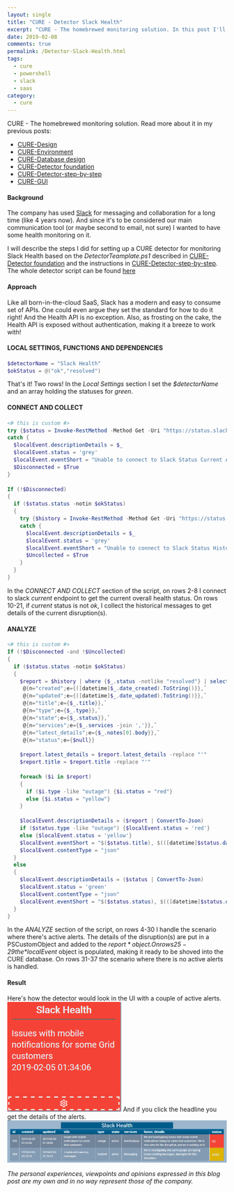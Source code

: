 ```yaml
---
layout: single
title: "CURE - Detector Slack Health"
excerpt: "CURE - The homebrewed monitoring solution. In this post I'll describe the steps for setting up a detector monitoring Slack Health."
date: 2019-02-08
comments: true
permalink: /Detector-Slack-Health.html
tags:
  - cure
  - powershell
  - slack
  - saas
category:
  - cure
---
```

CURE - The homebrewed monitoring solution. Read more about it in my previous posts:
- [CURE-Design](/CURE-Design.html)
- [CURE-Environment](/CURE-Environment.html)
- [CURE-Database design](/CURE-Database-design.html)
- [CURE-Detector foundation](/CURE-Detector-foundation.html)
- [CURE-Detector-step-by-step](/CURE-Detector-step-by-step.html)
- [CURE-GUI](/CURE-GUI.html)

#### Background
The company has used [Slack](/Slack.html) for messaging and collaboration for a long time (like 4 years now). And since it's to be considered our main communication tool (or maybe second to email, not sure) I wanted to have some health monitoring on it.

I will describe the steps I did for setting up a CURE detector for monitoring Slack Health based on the *DetectorTeamplate.ps1* described in [CURE-Detector foundation](/CURE-Detector-foundation.html) and the instructions in [CURE-Detector-step-by-step](/CURE-Detector-step-by-step.html).
The whole detector script can be found [here](https://github.com/bofh-m3/CURE/blob/master/Detectors/SlackHealth.ps1)

#### Approach
Like all born-in-the-cloud SaaS, Slack has a modern and easy to consume set of APIs. One could even argue they set the standard for how to do it right! And the Health API is no exception. Also, as frosting on the cake, the Health API is exposed without authentication, making it a breeze to work with!

#### LOCAL SETTINGS, FUNCTIONS AND DEPENDENCIES
```powershell
$detectorName = "Slack Health"
$okStatus = @("ok","resolved")
```
That's it! Two rows! In the *Local Settings* section I set the *$detectorName* and an array holding the statuses for *green*.
  
#### CONNECT AND COLLECT
```powershell
<# this is custom #>
try {$status = Invoke-RestMethod -Method Get -Uri "https://status.slack.com/api/current" -EA stop -WA silentlycontinue}
catch {
  $localEvent.descriptionDetails = $_
  $localEvent.status = 'grey'
  $localEvent.eventShort = "Unable to connect to Slack Status Current API"
  $Disconnected = $True
}

If (!$Disconnected)
{
  if ($status.status -notin $okStatus)
  {
    try {$history = Invoke-RestMethod -Method Get -Uri "https://status.slack.com/api/history" -EA stop -WA silentlycontinue}
    catch {
      $localEvent.descriptionDetails = $_
      $localEvent.status = 'grey'
      $localEvent.eventShort = "Unable to connect to Slack Status History API"
      $Uncollected = $True
    }
  }
}
```
In the *CONNECT AND COLLECT* section of the script, on rows 2-8 I connect to slack *current* endpoint to get the current overall health status. 
On rows 10-21, if *current* status is not *ok*, I collect the historical messages to get details of the current disruption(s).

#### ANALYZE
```powershell
<# this is custom #>
If (!$Disconnected -and !$Uncollected)
{
  if ($status.status -notin $okStatus)
  {
    $report = $history | where {$_.status -notlike "resolved"} | select id,`
     @{n="created";e={([datetime]$_.date_created).ToString()}},`
     @{n="updated";e={([datetime]$_.date_updated).ToString()}},`
     @{n="title";e={$_.title}},`
     @{n="type";e={$_.type}},`
     @{n="state";e={$_.status}},`
     @{n="services";e={$_.services -join ','}},`
     @{n="latest_details";e={$_.notes[0].body}},`
     @{n="status";e={$null}}

    $report.latest_details = $report.latest_details -replace "'"
    $report.title = $report.title -replace "'"

    foreach ($i in $report)
    {
      if ($i.type -like "outage") {$i.status = "red"}
      else {$i.status = "yellow"}
    }

    $localEvent.descriptionDetails = ($report | ConvertTo-Json)
    if ($status.type -like "outage") {$localEvent.status = 'red'}
    else {$localEvent.status = 'yellow'}
    $localEvent.eventShort = "$($status.title), $(([datetime]$status.date_updated).ToString())" -replace "'"
    $localEvent.contentType = "json"
  }
  else
  {
    $localEvent.descriptionDetails = ($status | ConvertTo-Json)
    $localEvent.status = 'green'
    $localEvent.contentType = "json"
    $localEvent.eventShort = "$($status.status), $(([datetime]$status.date_updated).ToString())"
  }
}
```
In the *ANALYZE* section of the script, on rows 4-30 I handle the scenario where there's active alerts. The details of the disruption(s) are put in a PSCustomObject and added to the *$report* object. On rows 25-29 the *$localEvent* object is populated, making it ready to be shoved into the CURE database. 
On rows 31-37 the scenario where there is no active alerts is handled.

#### Result
Here's how the detector would look in the UI with a couple of active alerts.
![Detector slack health overview](/assets/images/detector-slack-health-overview.png)
And if you click the headline you get the details of the alerts.
![Detector slack health details](/assets/images/detector-slack-health-details.png)


*The personal experiences, viewpoints and opinions expressed in this blog post are my own and in no way represent those of the company.*

